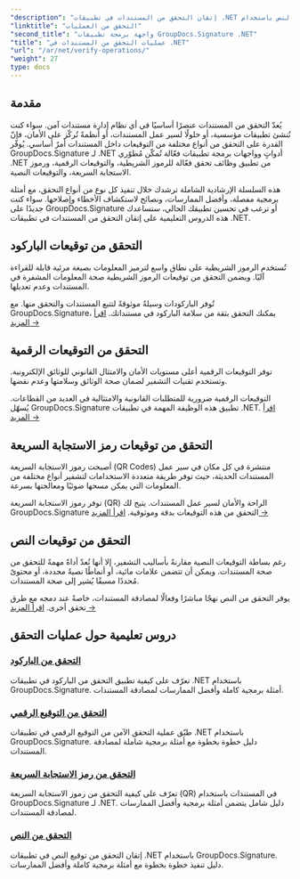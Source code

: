 ```yaml
---
"description": "إتقان التحقق من المستندات في تطبيقات .NET باستخدام دروس تعليمية شاملة للرمز الشريطي والتوقيع الرقمي ورمز الاستجابة السريعة ومصادقة النص باستخدام GroupDocs.Signature."
"linktitle": "التحقق من العمليات"
"second_title": "واجهة برمجة تطبيقات GroupDocs.Signature .NET"
"title": "عمليات التحقق من المستندات في .NET"
"url": "/ar/net/verify-operations/"
"weight": 27
type: docs
---
```

## مقدمة

يُعدّ التحقق من المستندات عنصرًا أساسيًا في أي نظام إدارة مستندات آمن. سواء كنت تُنشئ تطبيقات مؤسسية، أو حلولًا لسير عمل المستندات، أو أنظمةً تُركّز على الأمان، فإنّ القدرة على التحقق من أنواع مختلفة من التوقيعات داخل المستندات أمرٌ أساسي. يُوفّر GroupDocs.Signature لـ .NET أدواتٍ وواجهات برمجة تطبيقات فعّالة تُمكّن مُطوّري .NET من تطبيق وظائف تحقق فعّالة للرموز الشريطية، والتوقيعات الرقمية، ورموز الاستجابة السريعة، والتوقيعات النصية.

هذه السلسلة الإرشادية الشاملة ترشدك خلال تنفيذ كل نوع من أنواع التحقق، مع أمثلة برمجية مفصلة، وأفضل الممارسات، ونصائح لاستكشاف الأخطاء وإصلاحها. سواء كنت جديدًا على GroupDocs.Signature أو ترغب في تحسين تطبيقك الحالي، ستساعدك هذه الدروس التعليمية على إتقان التحقق من المستندات في تطبيقات .NET.

## التحقق من توقيعات الباركود

تُستخدم الرموز الشريطية على نطاق واسع لترميز المعلومات بصيغة مرئية قابلة للقراءة آليًا. ويضمن التحقق من توقيعات الرموز الشريطية صحة المعلومات المشفرة في المستندات وعدم تعديلها.

تُوفر الباركودات وسيلةً موثوقةً لتتبع المستندات والتحقق منها. مع GroupDocs.Signature، يمكنك التحقق بثقة من سلامة الباركود في مستنداتك. [اقرأ المزيد →](/net/verify-operations/verify-barcode/)

## التحقق من التوقيعات الرقمية

توفر التوقيعات الرقمية أعلى مستويات الأمان والامتثال القانوني للوثائق الإلكترونية. وتستخدم تقنيات التشفير لضمان صحة الوثائق وسلامتها وعدم نقضها.


التوقيعات الرقمية ضرورية للمتطلبات القانونية والامتثالية في العديد من القطاعات. يُسهّل GroupDocs.Signature تطبيق هذه الوظيفة المهمة في تطبيقات .NET. [اقرأ المزيد →](/net/verify-operations/verify-digital/)

## التحقق من توقيعات رمز الاستجابة السريعة

أصبحت رموز الاستجابة السريعة (QR Codes) منتشرة في كل مكان في سير عمل المستندات الحديثة، حيث توفر طريقة متعددة الاستخدامات لتشفير أنواع مختلفة من المعلومات التي يمكن مسحها ضوئيًا ومعالجتها بسرعة.

توفر رموز الاستجابة السريعة (QR) الراحة والأمان لسير عمل المستندات. يتيح لك GroupDocs.Signature التحقق من هذه التوقيعات بدقة وموثوقية. [اقرأ المزيد →](/net/verify-operations/verify-qr-code/)

## التحقق من توقيعات النص

رغم بساطة التوقيعات النصية مقارنةً بأساليب التشفير، إلا أنها تُعدّ أداةً مهمةً للتحقق من صحة المستندات. ويمكن أن تتضمن علامات مائية، أو أنماطًا نصيةً محددة، أو محتوىً مُحددًا مسبقًا يُشير إلى صحة المستندات.

يوفر التحقق من النص نهجًا مباشرًا وفعالًا لمصادقة المستندات، خاصةً عند دمجه مع طرق تحقق أخرى. [اقرأ المزيد →](/net/verify-operations/verify-text/)

## دروس تعليمية حول عمليات التحقق
### [التحقق من الباركود](./verify-barcode/)
تعرّف على كيفية تطبيق التحقق من الباركود في تطبيقات .NET باستخدام GroupDocs.Signature. أمثلة برمجية كاملة وأفضل الممارسات لمصادقة المستندات.

### [التحقق من التوقيع الرقمي](./verify-digital/)
طبّق عملية التحقق الآمن من التوقيع الرقمي في تطبيقات .NET باستخدام GroupDocs.Signature. دليل خطوة بخطوة مع أمثلة برمجية شاملة لمصادقة المستندات.

### [التحقق من رمز الاستجابة السريعة](./verify-qr-code/)
تعرّف على كيفية التحقق من رموز الاستجابة السريعة (QR) في المستندات باستخدام GroupDocs.Signature لـ .NET. دليل شامل يتضمن أمثلة برمجية وأفضل الممارسات لمصادقة المستندات.

### [التحقق من النص](./verify-text/)
إتقان التحقق من توقيع النص في تطبيقات .NET باستخدام GroupDocs.Signature. دليل تنفيذ خطوة بخطوة مع أمثلة برمجية كاملة وأفضل الممارسات.